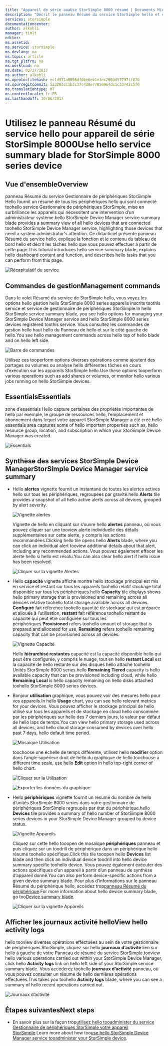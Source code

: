 ```yaml
---
title: "Appareil de série aaaUse StorSimple 8000 résumé | Documents Microsoft"
description: "Décrit le panneau Résumé du service StorSimple hello et explique comment toouse il contrôle d’intégrité de hello toomonitor de votre solution StorSimple."
services: storsimple
documentationcenter: 
author: alkohli
manager: timlt
editor: 
ms.assetid: 
ms.service: storsimple
ms.devlang: na
ms.topic: article
ms.tgt_pltfrm: na
ms.workload: na
ms.date: 03/27/2017
ms.author: alkohli
ms.openlocfilehash: ec1d971a8656df0be6eb1e3ec2603d97737ff070
ms.sourcegitcommit: 523283cc1b3c37c428e77850964dc1c33742c5f0
ms.translationtype: MT
ms.contentlocale: fr-FR
ms.lasthandoff: 10/06/2017
---
```

# <a name="use-hello-service-summary-blade-for-storsimple-8000-series-device"></a><span data-ttu-id="48f89-103">Utilisez le panneau Résumé du service hello pour appareil de série StorSimple 8000</span><span class="sxs-lookup"><span data-stu-id="48f89-103">Use hello service summary blade for StorSimple 8000 series device</span></span>

## <a name="overview"></a><span data-ttu-id="48f89-104">Vue d'ensemble</span><span class="sxs-lookup"><span data-stu-id="48f89-104">Overview</span></span>

<span data-ttu-id="48f89-105">panneau Résumé du service Gestionnaire de périphériques StorSimple Hello fournit un résumé de tous les périphériques hello qui sont connecté toohello service Gestionnaire de périphériques StorSimple, mise en surbrillance les appareils qui nécessitent une intervention d’un administrateur système.</span><span class="sxs-lookup"><span data-stu-id="48f89-105">hello StorSimple Device Manager service summary blade provides a summary view of all hello devices that are connected toohello StorSimple Device Manager service, highlighting those devices that need a system administrator's attention.</span></span> <span data-ttu-id="48f89-106">Ce didacticiel présente panneau Résumé du service hello, explique la fonction et le contenu du tableau de bord hello et décrit les tâches hello que vous pouvez effectuer à partir de cette page.</span><span class="sxs-lookup"><span data-stu-id="48f89-106">This tutorial introduces hello service summary blade, explains hello dashboard content and function, and describes hello tasks that you can perform from this page.</span></span>

![Récapitulatif du service](./media/storsimple-8000-service-dashboard/service-summary1.png)


## <a name="management-commands"></a><span data-ttu-id="48f89-108">Commandes de gestion</span><span class="sxs-lookup"><span data-stu-id="48f89-108">Management commands</span></span>

<span data-ttu-id="48f89-109">Dans le volet Résumé du service de StorSimple hello, vous voyez les options hello gestion hello StorSimple 8000 series appareils inscrits toothis service et service de gestionnaire de périphériques StorSimple.</span><span class="sxs-lookup"><span data-stu-id="48f89-109">In hello StorSimple service summary blade, you see hello options for managing your StorSimple Device Manager service and hello StorSimple 8000 series devices registered toothis service.</span></span> <span data-ttu-id="48f89-110">Vous consultez les commandes de gestion hello haut hello du Panneau de hello et sur le côté gauche de hello.</span><span class="sxs-lookup"><span data-stu-id="48f89-110">You see hello management commands across hello top of hello blade and on hello left side.</span></span>

![Barre de commandes](./media/storsimple-8000-service-dashboard/service-summary2.png)

<span data-ttu-id="48f89-112">Utilisez ces tooperform options diverses opérations comme ajoutent des partages ou volumes ou analyse hello différentes tâches en cours d’exécution sur les appareils StorSimple hello.</span><span class="sxs-lookup"><span data-stu-id="48f89-112">Use these options tooperform various operations such as add shares or volumes, or monitor hello various jobs running on hello StorSimple devices.</span></span>


## <a name="essentials"></a><span data-ttu-id="48f89-113">Essentials</span><span class="sxs-lookup"><span data-stu-id="48f89-113">Essentials</span></span>

<span data-ttu-id="48f89-114">zone d’essentials Hello capture certaines des propriétés importantes de hello par exemple, le groupe de ressources hello, l’emplacement et abonnement dans lequel votre appareil StorSimple Manager a été créé.</span><span class="sxs-lookup"><span data-stu-id="48f89-114">hello essentials area captures some of hello important properties such as, hello resource group, location, and subscription in which your StorSimple Device Manager was created.</span></span>

![Essentials](./media/storsimple-8000-service-dashboard/service-summary3.png)

## <a name="storsimple-device-manager-service-summary"></a><span data-ttu-id="48f89-116">Synthèse des services StorSimple Device Manager</span><span class="sxs-lookup"><span data-stu-id="48f89-116">StorSimple Device Manager service summary</span></span>

* <span data-ttu-id="48f89-117">Hello **alertes** vignette fournit un instantané de toutes les alertes actives hello sur tous les périphériques, regroupées par gravité.</span><span class="sxs-lookup"><span data-stu-id="48f89-117">hello **Alerts** tile provides a snapshot of all hello active alerts across all devices, grouped by alert severity.</span></span>

    ![Vignette alertes](./media/storsimple-8000-service-dashboard/service-summary4.png)

    <span data-ttu-id="48f89-119">Vignette de hello en cliquant sur s’ouvre hello **alertes** panneau, où vous pouvez cliquer sur une tooview alerte individuelle des détails supplémentaires sur cette alerte, y compris les actions recommandées.</span><span class="sxs-lookup"><span data-stu-id="48f89-119">Clicking hello tile opens hello **Alerts** blade, where you can click an individual alert tooview additional details about that alert, including any recommended actions.</span></span> <span data-ttu-id="48f89-120">Vous pouvez également effacer les alerte hello si hello est résolu.</span><span class="sxs-lookup"><span data-stu-id="48f89-120">You can also clear hello alert if hello issue has been resolved.</span></span>

    ![Cliquer sur la vignette Alertes](./media/storsimple-8000-service-dashboard/service-summary8.png)

* <span data-ttu-id="48f89-122">Hello **capacité** vignette affiche montre hello stockage principal est mis en service et restant sur tous les appareils toohello relatif stockage total disponible sur tous les périphériques.</span><span class="sxs-lookup"><span data-stu-id="48f89-122">hello **Capacity** tile displays shows hello primary storage that is provisioned and remaining across all devices relative toohello total storage available across all devices.</span></span> <span data-ttu-id="48f89-123">**Configuré** fait référence toohello quantité de stockage qui est préparée et allouée à l’utilisation, **restant** fait référence toohello restant de capacité qui peut être configurée sur tous les périphériques.</span><span class="sxs-lookup"><span data-stu-id="48f89-123">**Provisioned** refers toohello amount of storage that is prepared and allocated for use, **Remaining** refers toohello remaining capacity that can be provisioned across all devices.</span></span>

    ![Vignette Capacité](./media/storsimple-8000-service-dashboard/service-summary6.png)

    <span data-ttu-id="48f89-125">Hello **hiérarchisé restantes** capacité est la capacité disponible hello qui peut être configurée, y compris le nuage, tout en hello **restant Local** est la capacité de hello restante sur des disques hello attaché toohello Unités StorSimple 8000 series.</span><span class="sxs-lookup"><span data-stu-id="48f89-125">hello **Remaining Tiered** capacity is hello available capacity that can be provisioned including cloud, while hello **Remaining Local** is hello capacity remaining on hello disks attached toohello StorSimple 8000 series devices.</span></span>


* <span data-ttu-id="48f89-126">Bonjour **utilisation** graphique, vous pouvez voir des mesures hello pour vos appareils.</span><span class="sxs-lookup"><span data-stu-id="48f89-126">In hello **Usage** chart, you can see hello relevant metrics for your devices.</span></span> <span data-ttu-id="48f89-127">Vous pouvez afficher le stockage principal de hello utilisé sur tous les appareils et de stockage en cloud hello consommée par les périphériques sur hello des 7 derniers jours, la valeur par défaut de hello laps de temps.</span><span class="sxs-lookup"><span data-stu-id="48f89-127">You can view hello primary storage used across all devices, and hello cloud storage consumed by devices over hello past 7 days, hello default time period.</span></span> 

    ![Mosaïque Utilisation](./media/storsimple-8000-service-dashboard/service-summary7.png) 

    <span data-ttu-id="48f89-129">toochoose une échelle de temps différente, utilisez hello **modifier** option dans l’angle supérieur droit de hello du graphique de hello.</span><span class="sxs-lookup"><span data-stu-id="48f89-129">toochoose a different time scale, use hello **Edit** option in hello top-right corner of hello chart.</span></span>

     ![Cliquer sur la Utilisation](./media/storsimple-8000-service-dashboard/service-summary10.png)

     ![Exporter les données du graphique](./media/storsimple-8000-service-dashboard/service-summary11.png)

* <span data-ttu-id="48f89-132">Hello **périphériques** vignette fournit un résumé du nombre de hello d’unités StorSimple 8000 series dans votre gestionnaire de périphériques StorSimple regroupés par état du périphérique.</span><span class="sxs-lookup"><span data-stu-id="48f89-132">hello **Devices** tile provides a summary of hello number of StorSimple 8000 series devices in your StorSimple Device Manager grouped by device status.</span></span> 

    ![Vignette Appareils](./media/storsimple-8000-service-dashboard/service-summary5.png)

    <span data-ttu-id="48f89-134">Cliquez sur cette hello tooopen de mosaïque **périphériques** panneau et puis cliquez sur un toodrill de périphérique dans un périphérique hello résumé toohello spécifique.</span><span class="sxs-lookup"><span data-stu-id="48f89-134">Click this tile tooopen hello **Devices** list blade and then click an individual device toodrill into hello device summary specific toohello device.</span></span> <span data-ttu-id="48f89-135">Vous pouvez également exécuter des actions spécifiques d’un appareil à partir d’un panneau de synthèse d’appareil donné.</span><span class="sxs-lookup"><span data-stu-id="48f89-135">You can also perform device-specific actions from a given device summary blade.</span></span> <span data-ttu-id="48f89-136">Pour plus d’informations sur le panneau Résumé du périphérique hello, accédez trop[panneau Résumé du périphérique](storsimple-8000-device-dashboard.md).</span><span class="sxs-lookup"><span data-stu-id="48f89-136">For more information about hello device summary blade, go too[Device summary blade](storsimple-8000-device-dashboard.md).</span></span>

    ![Cliquer sur la vignette Appareils](./media/storsimple-8000-service-dashboard/service-summary9.png)

## <a name="view-hello-activity-logs"></a><span data-ttu-id="48f89-138">Afficher les journaux activité hello</span><span class="sxs-lookup"><span data-stu-id="48f89-138">View hello activity logs</span></span>

<span data-ttu-id="48f89-139">hello tooview diverses opérations effectuées au sein de votre gestionnaire de périphériques StorSimple, cliquez sur hello **journaux d’activité** lien sur hello à gauche de votre Panneau de résumé du service StorSimple.</span><span class="sxs-lookup"><span data-stu-id="48f89-139">tooview hello various operations carried out within your StorSimple Device Manager, click hello **Activity logs** link on hello left side of your StorSimple service summary blade.</span></span> <span data-ttu-id="48f89-140">Vous accéderez toohello **journaux d’activité** panneau, où vous pouvez consulter un résumé de hello dernières opérations effectuées.</span><span class="sxs-lookup"><span data-stu-id="48f89-140">This takes you toohello **Activity logs** blade, where you can see a summary of hello recent operations carried out.</span></span>

![Journaux d’activité](./media/storsimple-8000-service-dashboard/activity-logs1.png)
## <a name="next-steps"></a><span data-ttu-id="48f89-142">Étapes suivantes</span><span class="sxs-lookup"><span data-stu-id="48f89-142">Next steps</span></span>

* <span data-ttu-id="48f89-143">En savoir plus sur la façon trop[utilisez hello tooadminister du service Gestionnaire de périphériques StorSimple votre appareil StorSimple](storsimple-8000-manager-service-administration.md).</span><span class="sxs-lookup"><span data-stu-id="48f89-143">Learn more about how too[use hello StorSimple Device Manager service tooadminister your StorSimple device](storsimple-8000-manager-service-administration.md).</span></span>

